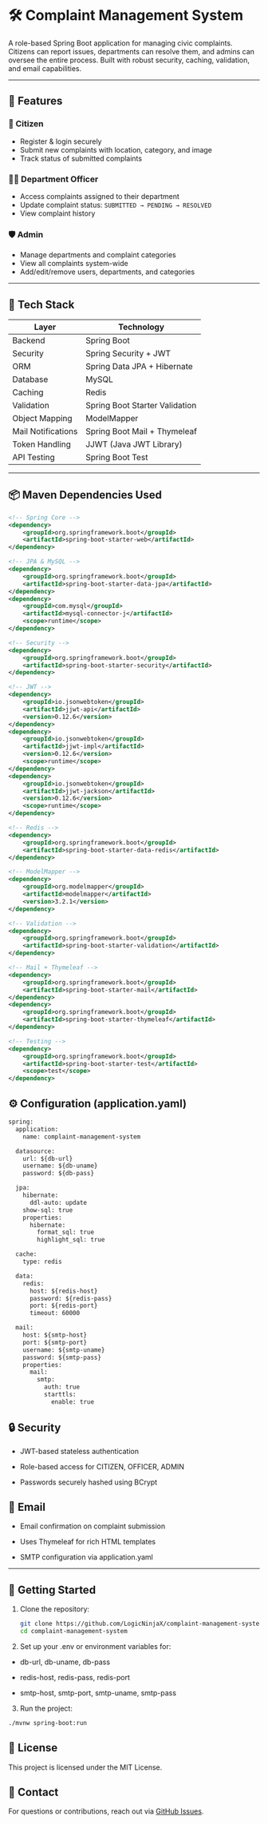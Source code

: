 # 🛠️ Complaint Management System

A role-based Spring Boot application for managing civic complaints. Citizens can report issues, departments can resolve them, and admins can oversee the entire process. Built with robust security, caching, validation, and email capabilities.

---

## 🚀 Features

### 👤 Citizen
- Register & login securely
- Submit new complaints with location, category, and image
- Track status of submitted complaints

### 🧑‍💼 Department Officer
- Access complaints assigned to their department
- Update complaint status: `SUBMITTED → PENDING → RESOLVED`
- View complaint history

### 🛡️ Admin
- Manage departments and complaint categories
- View all complaints system-wide
- Add/edit/remove users, departments, and categories

---

## 🧱 Tech Stack

| Layer             | Technology                          |
|------------------|--------------------------------------|
| Backend           | Spring Boot                         |
| Security          | Spring Security + JWT               |
| ORM               | Spring Data JPA + Hibernate         |
| Database          | MySQL                               |
| Caching           | Redis                               |
| Validation        | Spring Boot Starter Validation      |
| Object Mapping    | ModelMapper                         |
| Mail Notifications| Spring Boot Mail + Thymeleaf        |
| Token Handling    | JJWT (Java JWT Library)             |
| API Testing       | Spring Boot Test                    |

---

## 📦 Maven Dependencies Used

```xml
<!-- Spring Core -->
<dependency>
    <groupId>org.springframework.boot</groupId>
    <artifactId>spring-boot-starter-web</artifactId>
</dependency>

<!-- JPA & MySQL -->
<dependency>
    <groupId>org.springframework.boot</groupId>
    <artifactId>spring-boot-starter-data-jpa</artifactId>
</dependency>
<dependency>
    <groupId>com.mysql</groupId>
    <artifactId>mysql-connector-j</artifactId>
    <scope>runtime</scope>
</dependency>

<!-- Security -->
<dependency>
    <groupId>org.springframework.boot</groupId>
    <artifactId>spring-boot-starter-security</artifactId>
</dependency>

<!-- JWT -->
<dependency>
    <groupId>io.jsonwebtoken</groupId>
    <artifactId>jjwt-api</artifactId>
    <version>0.12.6</version>
</dependency>
<dependency>
    <groupId>io.jsonwebtoken</groupId>
    <artifactId>jjwt-impl</artifactId>
    <version>0.12.6</version>
    <scope>runtime</scope>
</dependency>
<dependency>
    <groupId>io.jsonwebtoken</groupId>
    <artifactId>jjwt-jackson</artifactId>
    <version>0.12.6</version>
    <scope>runtime</scope>
</dependency>

<!-- Redis -->
<dependency>
    <groupId>org.springframework.boot</groupId>
    <artifactId>spring-boot-starter-data-redis</artifactId>
</dependency>

<!-- ModelMapper -->
<dependency>
    <groupId>org.modelmapper</groupId>
    <artifactId>modelmapper</artifactId>
    <version>3.2.1</version>
</dependency>

<!-- Validation -->
<dependency>
    <groupId>org.springframework.boot</groupId>
    <artifactId>spring-boot-starter-validation</artifactId>
</dependency>

<!-- Mail + Thymeleaf -->
<dependency>
    <groupId>org.springframework.boot</groupId>
    <artifactId>spring-boot-starter-mail</artifactId>
</dependency>
<dependency>
    <groupId>org.springframework.boot</groupId>
    <artifactId>spring-boot-starter-thymeleaf</artifactId>
</dependency>

<!-- Testing -->
<dependency>
    <groupId>org.springframework.boot</groupId>
    <artifactId>spring-boot-starter-test</artifactId>
    <scope>test</scope>
</dependency>
```
## ⚙️ Configuration (application.yaml)
```xml
spring:
  application:
    name: complaint-management-system

  datasource:
    url: ${db-url}
    username: ${db-uname}
    password: ${db-pass}

  jpa:
    hibernate:
      ddl-auto: update
    show-sql: true
    properties:
      hibernate:
        format_sql: true
        highlight_sql: true

  cache:
    type: redis

  data:
    redis:
      host: ${redis-host}
      password: ${redis-pass}
      port: ${redis-port}
      timeout: 60000

  mail:
    host: ${smtp-host}
    port: ${smtp-port}
    username: ${smtp-uname}
    password: ${smtp-pass}
    properties:
      mail:
        smtp:
          auth: true
          starttls:
            enable: true

```

## 🔒 Security
- JWT-based stateless authentication

- Role-based access for CITIZEN, OFFICER, ADMIN

- Passwords securely hashed using BCrypt


## 📧 Email
- Email confirmation on complaint submission

- Uses Thymeleaf for rich HTML templates

- SMTP configuration via application.yaml

---
## 🚀 Getting Started

1. Clone the repository:
   ```bash
   git clone https://github.com/LogicNinjaX/complaint-management-system.git
   cd complaint-management-system
   ```

2. Set up your .env or environment variables for:

- db-url, db-uname, db-pass

- redis-host, redis-pass, redis-port

- smtp-host, smtp-port, smtp-uname, smtp-pass

3. Run the project:

```bash
./mvnw spring-boot:run
```

## 📄 License

This project is licensed under the MIT License.


## 📧 Contact

For questions or contributions, reach out via [GitHub Issues](https://github.com/LogicNinjaX/complaint-management-system/issues).

   
